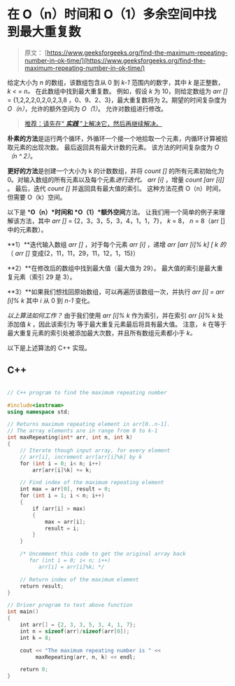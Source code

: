 # 在 O（n）时间和 O（1）多余空间中找到最大重复数

> 原文： [https://www.geeksforgeeks.org/find-the-maximum-repeating-number-in-ok-time/](https://www.geeksforgeeks.org/find-the-maximum-repeating-number-in-ok-time/)

给定大小为 *n* 的数组，该数组包含从 0 到 *k-1* 范围内的数字，其中 *k* 是正整数， *k < = n。* 在此数组中找到最大重复数。 例如，假设 *k* 为 10，则给定数组为 *arr []* = {1,2,2,2,0,2,0,2,3,8 ，0、9、2、3}，最大重复数将为 2。期望的时间复杂度为 *O（n）*，允许的额外空间为 *O（1）*。 允许对数组进行修改。

> [推荐：请先在“ ***实践*** ”上解决它，然后再继续解决。](https://practice.geeksforgeeks.org/problems/maximum-repeating-number/0)

**朴素的方法**是运行两个循环，外循环一个接一个地拾取一个元素，内循环计算被拾取元素的出现次数。 最后返回具有最大计数的元素。 该方法的时间复杂度为 *O（n ^ 2）*。

**更好的方法**是创建一个大小为 k 的计数数组，并将 *count []* 的所有元素初始化为 0。对输入数组的所有元素以及每个元素*进行迭代。 arr [i]* ，增量 *count [arr [i]]* 。 最后，迭代 *count []* 并返回具有最大值的索引。 这种方法花费 O（n）时间，但需要 O（k）空间。

以下是 ***O（n）*时间和 *O（1）*额外空间**方法。 让我们用一个简单的例子来理解该方法，其中 *arr []* = {2，3，3，5，3，4，1，1，7}， *k* = 8， *n* = 8（arr []中的元素数）。

**1）**迭代输入数组 *arr []* ，对于每个元素 *arr [i]* ，递增 *arr [arr [i]% k] [ *k* 的*（ *arr []* 变成{2，11，11，29，11，12，1，15}）

**2）**在修改后的数组中找到最大值（最大值为 29）。 最大值的索引是最大重复元素（索引 29 是 3）。

**3）**如果我们想找回原始数组，可以再遍历该数组一次，并执行 *arr [i] = arr [i]% k* 其中 *i* 从 0 到 *n-1* 变化。

*以上算法如何工作？* 由于我们使用 *arr [i]% k* 作为索引，并在索引 *arr [i]% k* 处添加值 *k* ，因此该索引为 等于最大重复元素最后将具有最大值。 注意， *k* 在等于最大重复元素的索引处被添加最大次数，并且所有数组元素都小于 *k。*

以下是上述算法的 C++ 实现。

## C++ 

```cpp

// C++ program to find the maximum repeating number 

#include<iostream> 
using namespace std; 

// Returns maximum repeating element in arr[0..n-1]. 
// The array elements are in range from 0 to k-1 
int maxRepeating(int* arr, int n, int k) 
{ 
    // Iterate though input array, for every element 
    // arr[i], increment arr[arr[i]%k] by k 
    for (int i = 0; i< n; i++) 
        arr[arr[i]%k] += k; 

    // Find index of the maximum repeating element 
    int max = arr[0], result = 0; 
    for (int i = 1; i < n; i++) 
    { 
        if (arr[i] > max) 
        { 
            max = arr[i]; 
            result = i; 
        } 
    } 

    /* Uncomment this code to get the original array back 
       for (int i = 0; i< n; i++) 
          arr[i] = arr[i]%k; */

    // Return index of the maximum element 
    return result; 
} 

// Driver program to test above function 
int main() 
{ 
    int arr[] = {2, 3, 3, 5, 3, 4, 1, 7}; 
    int n = sizeof(arr)/sizeof(arr[0]); 
    int k = 8; 

    cout << "The maximum repeating number is " << 
         maxRepeating(arr, n, k) << endl; 

    return 0; 
} 

```